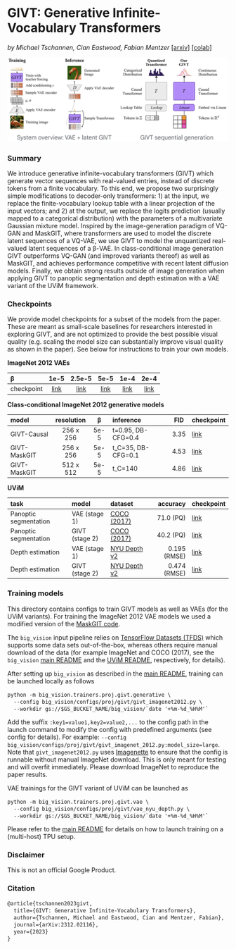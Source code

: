 # GIVT: Generative Infinite-Vocabulary Transformers

*by Michael Tschannen, Cian Eastwood, Fabian Mentzer* [[arxiv]](https://arxiv.org/abs/2312.02116) [[colab]](https://colab.research.google.com/github/google-research/big_vision/blob/main/big_vision/configs/proj/givt/givt_demo_colab.ipynb)

![GIVT overview](givt_overview.png)


### Summary

We introduce generative infinite-vocabulary transformers (GIVT) which generate vector sequences with real-valued entries, instead of discrete tokens from a finite vocabulary.
To this end, we propose two surprisingly simple modifications to decoder-only transformers: 1) at the input, we replace the finite-vocabulary lookup table with a linear projection of the input vectors; and 2) at the output, we replace the logits prediction (usually mapped to a categorical distribution) with the parameters of a multivariate Gaussian mixture model.
Inspired by the image-generation paradigm of VQ-GAN and MaskGIT, where transformers are used to model the discrete latent sequences of a VQ-VAE, we use GIVT to model the unquantized real-valued latent sequences of a &beta;-VAE.
In class-conditional image generation GIVT outperforms VQ-GAN (and improved variants thereof) as well as MaskGIT, and achieves performance competitive with recent latent diffusion models.
Finally, we obtain strong results outside of image generation when applying GIVT to panoptic segmentation and depth estimation with a VAE variant of the UViM framework.

### Checkpoints

We provide model checkpoints for a subset of the models from the paper.
These are meant as small-scale baselines for researchers interested in exploring GIVT, and are not optimized to provide the best possible visual quality (e.g. scaling the model size can substantially improve visual quality as shown in the paper).
See below for instructions to train your own models.

**ImageNet 2012 VAEs**

| &beta;     | 1e-5 | 2.5e-5 | 5e-5 | 1e-4 | 2e-4 |
|:-----------|:------:|:----:|:----:|:----:|:----:|
| checkpoint | [link][vae_i1k_0] | [link][vae_i1k_1] | [link][vae_i1k_2] | [link][vae_i1k_3] | [link][vae_i1k_4] |

[vae_i1k_0]: https://storage.googleapis.com/big_vision/givt/vae_imagenet_2012_beta_1e-5_params
[vae_i1k_1]: https://storage.googleapis.com/big_vision/givt/vae_imagenet_2012_beta_2p5e-5_params
[vae_i1k_2]: https://storage.googleapis.com/big_vision/givt/vae_imagenet_2012_beta_5e-5_params
[vae_i1k_3]: https://storage.googleapis.com/big_vision/givt/vae_imagenet_2012_beta_1e-4_params
[vae_i1k_4]: https://storage.googleapis.com/big_vision/givt/vae_imagenet_2012_beta_2e-4_params

**Class-conditional ImageNet 2012 generative models**

| model | resolution | &beta; | inference | FID | checkpoint |
|:------|:----------:|:------:|:-------------|:---:|:-----------|
| GIVT-Causal | 256 x 256 | 5e-5 | t=0.95, DB-CFG=0.4 | 3.35 | [link][givt_i1k_1] |
| GIVT-MaskGIT | 256 x 256 | 5e-5 | t_C=35, DB-CFG=0.1 | 4.53 |  [link][givt_i1k_2] |
| GIVT-MaskGIT | 512 x 512 | 5e-5 | t_C=140 | 4.86 |  [link][givt_i1k_3] |

[givt_i1k_1]: https://storage.googleapis.com/big_vision/givt/givt_imagenet_2012_causal_params.npz
[givt_i1k_2]: https://storage.googleapis.com/big_vision/givt/givt_imagenet_2012_maskgit_params.npz
[givt_i1k_3]: https://storage.googleapis.com/big_vision/givt/givt_imagenet_2012_maskgit_512_params.npz


**UViM**

| task | model | dataset | accuracy | checkpoint |
|:-----|:------|:--------|---------:|:-----------|
| Panoptic segmentation | VAE (stage 1) | [COCO (2017)] | 71.0 (PQ) | [link][vae_coco_panoptic] |
| Panoptic segmentation | GIVT (stage 2) | [COCO (2017)] | 40.2 (PQ) | [link][givt_coco_panoptic] |
| Depth estimation | VAE (stage 1) | [NYU Depth v2] | 0.195 (RMSE) | [link][vae_nyu_depth] |
| Depth estimation | GIVT (stage 2) | [NYU Depth v2] | 0.474 (RMSE) | [link][givt_nyu_depth] |

[NYU Depth v2]: https://cs.nyu.edu/~silberman/datasets/nyu_depth_v2.html
[COCO (2017)]: https://cocodataset.org/#home
[vae_coco_panoptic]: https://storage.googleapis.com/big_vision/givt/vae_coco_panoptic_params.npz
[givt_coco_panoptic]: https://storage.googleapis.com/big_vision/givt/givt_coco_panoptic_params.npz
[vae_nyu_depth]: https://storage.googleapis.com/big_vision/givt/vae_nyu_depth_params.npz
[givt_nyu_depth]: https://storage.googleapis.com/big_vision/givt/givt_nyu_depth_params.npz

### Training models

This directory contains configs to train GIVT models as well as VAEs (for the UViM variants).
For training the ImageNet 2012 VAE models we used a modified version of the [MaskGIT code](https://github.com/google-research/maskgit).

The `big_vision` input pipeline relies on [TensorFlow Datasets (TFDS)](https://www.tensorflow.org/datasets)
which supports some data sets out-of-the-box, whereas others require manual download of the data
(for example ImageNet and COCO (2017), see the `big_vision` [main README](../../../../#cloud-tpu-vm-setup) and the [UViM README](../uvim), respectively, for details).

After setting up `big_vision` as described in the [main README](../../../../#cloud-tpu-vm-setup), training can be launched locally as follows

```
python -m big_vision.trainers.proj.givt.generative \
  --config big_vision/configs/proj/givt/givt_imagenet2012.py \
  --workdir gs://$GS_BUCKET_NAME/big_vision/`date '+%m-%d_%H%M'`
```

Add the suffix `:key1=value1,key2=value2,...` to the config path in the launch
command to modify the config with predefined arguments (see config for details). For example:
`--config big_vision/configs/proj/givt/givt_imagenet_2012.py:model_size=large`.
Note that `givt_imagenet2012.py` uses [Imagenette](https://github.com/fastai/imagenette) to ensure that the config is runnable without manual ImageNet download.
This is only meant for testing and will overfit immediately. Please download ImageNet to reproduce the paper results.

VAE trainings for the GIVT variant of UViM can be launched as

```
python -m big_vision.trainers.proj.givt.vae \
  --config big_vision/configs/proj/givt/vae_nyu_depth.py \
  --workdir gs://$GS_BUCKET_NAME/big_vision/`date '+%m-%d_%H%M'`
```

Please refer to the [main README](../../../../#cloud-tpu-vm-setup)
for details on how to launch training on a (multi-host) TPU setup.


### Disclaimer

This is not an official Google Product.


### Citation
```
@article{tschannen2023givt,
  title={GIVT: Generative Infinite-Vocabulary Transformers},
  author={Tschannen, Michael and Eastwood, Cian and Mentzer, Fabian},
  journal={arXiv:2312.02116},
  year={2023}
}
```
